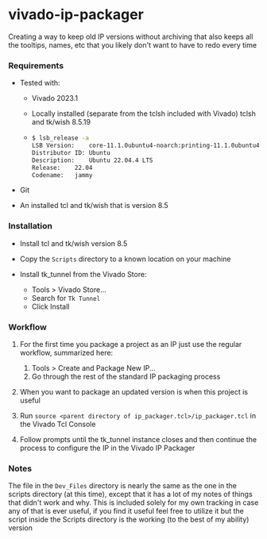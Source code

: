 # vivado-ip-packager

Creating a way to keep old IP versions without archiving that also keeps all the tooltips, names, etc that you likely don't want to have to redo every time

### Requirements

- Tested with: 
    - Vivado 2023.1 

    - Locally installed (separate from the tclsh included with Vivado) tclsh and tk/wish 8.5.19

    -   ```bash
        $ lsb_release -a
        LSB Version:	core-11.1.0ubuntu4-noarch:printing-11.1.0ubuntu4-noarch:security-11.1.0ubuntu4-noarch
        Distributor ID:	Ubuntu
        Description:	Ubuntu 22.04.4 LTS
        Release:	22.04
        Codename:	jammy
        ```

- Git

- An installed tcl and tk/wish that is version 8.5

### Installation

- Install tcl and tk/wish version 8.5

- Copy the `Scripts` directory to a known location on your machine

- Install tk_tunnel from the Vivado Store:
    - Tools > Vivado Store...
    - Search for `Tk Tunnel`
    - Click Install

### Workflow

1. For the first time you package a project as an IP just use the regular workflow, summarized here:
    1. Tools > Create and Package New IP...
    2. Go through the rest of the standard IP packaging process

2. When you want to package an updated version is when this project is useful

3. Run `source <parent directory of ip_packager.tcl>/ip_packager.tcl` in the Vivado Tcl Console

4. Follow prompts until the tk_tunnel instance closes and then continue the process to configure the IP in the Vivado IP Packager

### Notes

The file in the `Dev_Files` directory is nearly the same as the one in the scripts directory (at this time), except that it has a lot of my notes of things that didn't work and why. This is included solely for my own tracking in case any of that is ever useful, if you find it useful feel free to utilize it but the script inside the Scripts directory is the working (to the best of my ability) version